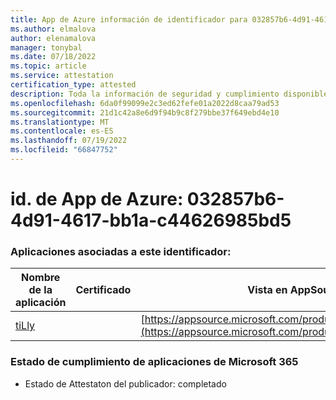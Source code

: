 ```yaml
---
title: App de Azure información de identificador para 032857b6-4d91-4617-bb1a-c44626985bd5
ms.author: elmalova
author: elenamalova
manager: tonybal
ms.date: 07/18/2022
ms.topic: article
ms.service: attestation
certification_type: attested
description: Toda la información de seguridad y cumplimiento disponible para 032857b6-4d91-4617-bb1a-c44626985bd5.
ms.openlocfilehash: 6da0f99099e2c3ed62fefe01a2022d8caa79ad53
ms.sourcegitcommit: 21d1c42a8e6d9f94b9c8f279bbe37f649ebd4e10
ms.translationtype: MT
ms.contentlocale: es-ES
ms.lasthandoff: 07/19/2022
ms.locfileid: "66847752"
---
```

# <a name="azure-app-id-032857b6-4d91-4617-bb1a-c44626985bd5"></a>id. de App de Azure: 032857b6-4d91-4617-bb1a-c44626985bd5


### <a name="apps-associated-with-this-id"></a>Aplicaciones asociadas a este identificador:
| **Nombre de la aplicación** | **Certificado** | **Vista en AppSource** |
|--------------|---------------|-----------------------|
| [tiLly](../forward/WA200003825.md) |  | [https://appsource.microsoft.com/product/office/WA200003825](https://appsource.microsoft.com/product/office/WA200003825) |

### <a name="microsoft-365-app-compliance-status"></a>Estado de cumplimiento de aplicaciones de Microsoft 365
- Estado de Attestaton del publicador: completado
